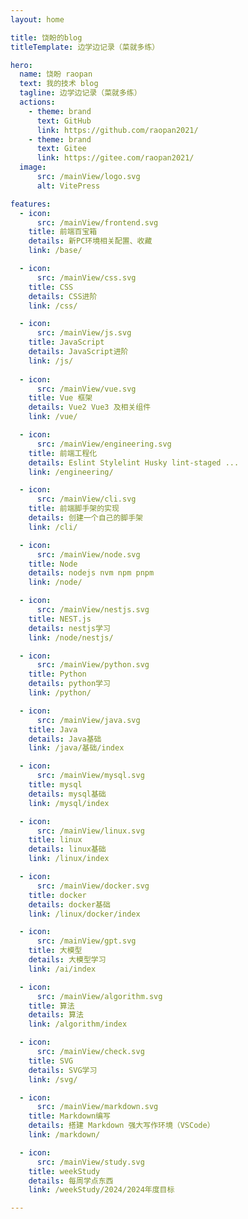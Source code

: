 ```yaml
---
layout: home

title: 饶盼的blog
titleTemplate: 边学边记录（菜就多练） 

hero:
  name: 饶盼 raopan
  text: 我的技术 blog
  tagline: 边学边记录（菜就多练） 
  actions:
    - theme: brand
      text: GitHub
      link: https://github.com/raopan2021/
    - theme: brand
      text: Gitee
      link: https://gitee.com/raopan2021/
  image:
      src: /mainView/logo.svg
      alt: VitePress

features:
  - icon: 
      src: /mainView/frontend.svg
    title: 前端百宝箱
    details: 新PC环境相关配置、收藏
    link: /base/

  - icon: 
      src: /mainView/css.svg
    title: CSS
    details: CSS进阶
    link: /css/

  - icon:
      src: /mainView/js.svg
    title: JavaScript
    details: JavaScript进阶
    link: /js/
 
  - icon:
      src: /mainView/vue.svg
    title: Vue 框架
    details: Vue2 Vue3 及相关组件
    link: /vue/

  - icon:
      src: /mainView/engineering.svg
    title: 前端工程化
    details: Eslint Stylelint Husky lint-staged ...
    link: /engineering/

  - icon:
      src: /mainView/cli.svg
    title: 前端脚手架的实现
    details: 创建一个自己的脚手架
    link: /cli/

  - icon:
      src: /mainView/node.svg
    title: Node
    details: nodejs nvm npm pnpm
    link: /node/

  - icon:
      src: /mainView/nestjs.svg
    title: NEST.js
    details: nestjs学习
    link: /node/nestjs/

  - icon:
      src: /mainView/python.svg
    title: Python
    details: python学习
    link: /python/

  - icon:
      src: /mainView/java.svg
    title: Java
    details: Java基础
    link: /java/基础/index

  - icon:
      src: /mainView/mysql.svg
    title: mysql
    details: mysql基础
    link: /mysql/index

  - icon:
      src: /mainView/linux.svg
    title: linux
    details: linux基础
    link: /linux/index

  - icon:
      src: /mainView/docker.svg
    title: docker
    details: docker基础
    link: /linux/docker/index

  - icon:
      src: /mainView/gpt.svg
    title: 大模型
    details: 大模型学习
    link: /ai/index

  - icon:
      src: /mainView/algorithm.svg
    title: 算法
    details: 算法
    link: /algorithm/index

  - icon: 
      src: /mainView/check.svg
    title: SVG
    details: SVG学习
    link: /svg/

  - icon:
      src: /mainView/markdown.svg
    title: Markdown编写
    details: 搭建 Markdown 强大写作环境（VSCode）
    link: /markdown/

  - icon:
      src: /mainView/study.svg
    title: weekStudy
    details: 每周学点东西
    link: /weekStudy/2024/2024年度目标

---
```


<!-- iconfont https://www.iconfont.cn/?spm=a313x.search_index.i3.d4d0a486a.586b3a81T19Bxt -->